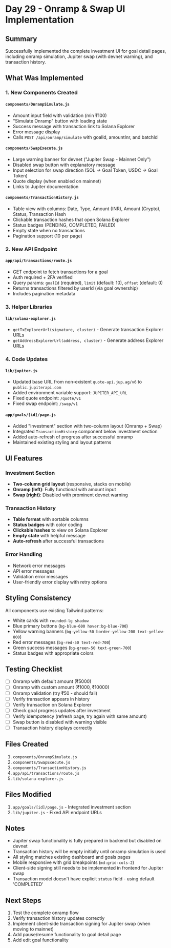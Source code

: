 # Day 29 - Onramp & Swap UI Implementation

## Summary

Successfully implemented the complete investment UI for goal detail pages, including onramp simulation, Jupiter swap (with devnet warning), and transaction history.

## What Was Implemented

### 1. New Components Created

#### `components/OnrampSimulate.js`
- Amount input field with validation (min ₹100)
- "Simulate Onramp" button with loading state
- Success message with transaction link to Solana Explorer
- Error message display
- Calls `POST /api/onramp/simulate` with goalId, amountInr, and batchId

#### `components/SwapExecute.js`
- Large warning banner for devnet ("Jupiter Swap - Mainnet Only")
- Disabled swap button with explanatory message
- Input selection for swap direction (SOL → Goal Token, USDC → Goal Token)
- Quote display (when enabled on mainnet)
- Links to Jupiter documentation

#### `components/TransactionHistory.js`
- Table view with columns: Date, Type, Amount (INR), Amount (Crypto), Status, Transaction Hash
- Clickable transaction hashes that open Solana Explorer
- Status badges (PENDING, COMPLETED, FAILED)
- Empty state when no transactions
- Pagination support (10 per page)

### 2. New API Endpoint

#### `app/api/transactions/route.js`
- GET endpoint to fetch transactions for a goal
- Auth required + 2FA verified
- Query params: `goalId` (required), `limit` (default: 10), `offset` (default: 0)
- Returns transactions filtered by userId (via goal ownership)
- Includes pagination metadata

### 3. Helper Libraries

#### `lib/solana-explorer.js`
- `getTxExplorerUrl(signature, cluster)` - Generate transaction Explorer URLs
- `getAddressExplorerUrl(address, cluster)` - Generate address Explorer URLs

### 4. Code Updates

#### `lib/jupiter.js`
- Updated base URL from non-existent `quote-api.jup.ag/v6` to `public.jupiterapi.com`
- Added environment variable support: `JUPITER_API_URL`
- Fixed quote endpoint: `/quote/v1`
- Fixed swap endpoint: `/swap/v1`

#### `app/goals/[id]/page.js`
- Added "Investment" section with two-column layout (Onramp + Swap)
- Integrated `TransactionHistory` component below investment section
- Added auto-refresh of progress after successful onramp
- Maintained existing styling and layout patterns

## UI Features

### Investment Section
- **Two-column grid layout** (responsive, stacks on mobile)
- **Onramp (left)**: Fully functional with amount input
- **Swap (right)**: Disabled with prominent devnet warning

### Transaction History
- **Table format** with sortable columns
- **Status badges** with color coding
- **Clickable hashes** to view on Solana Explorer
- **Empty state** with helpful message
- **Auto-refresh** after successful transactions

### Error Handling
- Network error messages
- API error messages
- Validation error messages
- User-friendly error display with retry options

## Styling Consistency

All components use existing Tailwind patterns:
- White cards with `rounded-lg shadow`
- Blue primary buttons (`bg-blue-600 hover:bg-blue-700`)
- Yellow warning banners (`bg-yellow-50 border-yellow-200 text-yellow-800`)
- Red error messages (`bg-red-50 text-red-700`)
- Green success messages (`bg-green-50 text-green-700`)
- Status badges with appropriate colors

## Testing Checklist

- [ ] Onramp with default amount (₹5000)
- [ ] Onramp with custom amount (₹1000, ₹10000)
- [ ] Onramp validation (try ₹50 - should fail)
- [ ] Verify transaction appears in history
- [ ] Verify transaction on Solana Explorer
- [ ] Check goal progress updates after investment
- [ ] Verify idempotency (refresh page, try again with same amount)
- [ ] Swap button is disabled with warning visible
- [ ] Transaction history displays correctly

## Files Created

1. `components/OnrampSimulate.js`
2. `components/SwapExecute.js`
3. `components/TransactionHistory.js`
4. `app/api/transactions/route.js`
5. `lib/solana-explorer.js`

## Files Modified

1. `app/goals/[id]/page.js` - Integrated investment section
2. `lib/jupiter.js` - Fixed API endpoint URLs

## Notes

- Jupiter swap functionality is fully prepared in backend but disabled on devnet
- Transaction history will be empty initially until onramp simulation is used
- All styling matches existing dashboard and goals pages
- Mobile responsive with grid breakpoints (`md:grid-cols-2`)
- Client-side signing still needs to be implemented in frontend for Jupiter swap
- Transaction model doesn't have explicit `status` field - using default 'COMPLETED'

## Next Steps

1. Test the complete onramp flow
2. Verify transaction history updates correctly
3. Implement client-side transaction signing for Jupiter swap (when moving to mainnet)
4. Add pause/resume functionality to goal detail page
5. Add edit goal functionality

